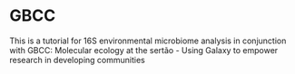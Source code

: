 # GBCC
This is a tutorial for 16S environmental microbiome analysis in conjunction with GBCC: Molecular ecology at the sertão - Using Galaxy to empower research in developing communities 
##
